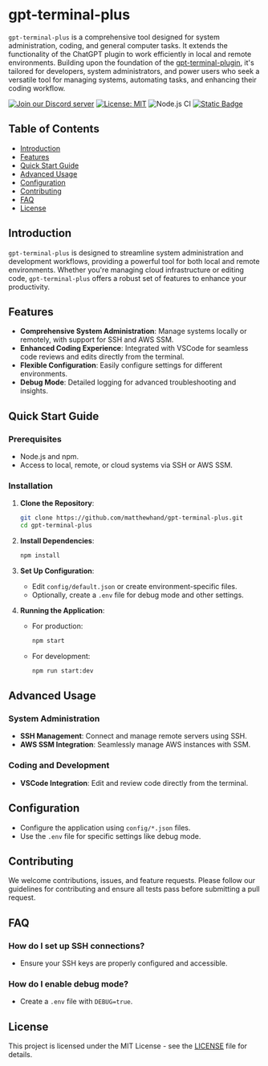 # gpt-terminal-plus

`gpt-terminal-plus` is a comprehensive tool designed for system administration, coding, and general computer tasks. It extends the functionality of the ChatGPT plugin to work efficiently in local and remote environments. Building upon the foundation of the [gpt-terminal-plugin](https://github.com/etherlegend/gpt-terminal-plugin), it's tailored for developers, system administrators, and power users who seek a versatile tool for managing systems, automating tasks, and enhancing their coding workflow.

[![Join our Discord server](https://img.shields.io/badge/Discord-Join%20Server-7289da.svg)](https://discord.gg/YvEJg5CC3X)
[![License: MIT](https://img.shields.io/badge/License-MIT-yellow.svg)](https://opensource.org/licenses/MIT)
![Node.js CI](https://github.com/matthewhand/gpt-terminal-plus/actions/workflows/node.js.yml/badge.svg)
<a href="https://github.com/matthewhand/gpt-terminal-plus" target="_blank">
    <img alt="Static Badge" src="https://img.shields.io/badge/free-pricing?logo=free&color=%20%23155EEF&label=pricing&labelColor=%20%23528bff"></a>

## Table of Contents

- [Introduction](#introduction)
- [Features](#features)
- [Quick Start Guide](#quick-start-guide)
- [Advanced Usage](#advanced-usage)
- [Configuration](#configuration)
- [Contributing](#contributing)
- [FAQ](#faq)
- [License](#license)

## Introduction

`gpt-terminal-plus` is designed to streamline system administration and development workflows, providing a powerful tool for both local and remote environments. Whether you're managing cloud infrastructure or editing code, `gpt-terminal-plus` offers a robust set of features to enhance your productivity.

## Features

- **Comprehensive System Administration**: Manage systems locally or remotely, with support for SSH and AWS SSM.
- **Enhanced Coding Experience**: Integrated with VSCode for seamless code reviews and edits directly from the terminal.
- **Flexible Configuration**: Easily configure settings for different environments.
- **Debug Mode**: Detailed logging for advanced troubleshooting and insights.

## Quick Start Guide

### Prerequisites

- Node.js and npm.
- Access to local, remote, or cloud systems via SSH or AWS SSM.

### Installation

1. **Clone the Repository**:
    ```bash
    git clone https://github.com/matthewhand/gpt-terminal-plus.git
    cd gpt-terminal-plus
    ```

2. **Install Dependencies**:
    ```bash
    npm install
    ```

3. **Set Up Configuration**:
    - Edit `config/default.json` or create environment-specific files.
    - Optionally, create a `.env` file for debug mode and other settings.

4. **Running the Application**:
    - For production:
      ```bash
      npm start
      ```
    - For development:
      ```bash
      npm run start:dev
      ```

## Advanced Usage

### System Administration

- **SSH Management**: Connect and manage remote servers using SSH.
- **AWS SSM Integration**: Seamlessly manage AWS instances with SSM.

### Coding and Development

- **VSCode Integration**: Edit and review code directly from the terminal.

## Configuration

- Configure the application using `config/*.json` files.
- Use the `.env` file for specific settings like debug mode.

## Contributing

We welcome contributions, issues, and feature requests. Please follow our guidelines for contributing and ensure all tests pass before submitting a pull request.

## FAQ

### How do I set up SSH connections?

- Ensure your SSH keys are properly configured and accessible.

### How do I enable debug mode?

- Create a `.env` file with `DEBUG=true`.

## License

This project is licensed under the MIT License - see the [LICENSE](LICENSE) file for details.

